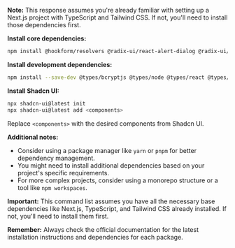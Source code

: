 **Note:** This response assumes you're already familiar with setting up a Next.js project with TypeScript and Tailwind CSS. If not, you'll need to install those dependencies first.

**Install core dependencies:**

```bash
npm install @hookform/resolvers @radix-ui/react-alert-dialog @radix-ui/react-icons @radix-ui/react-label @radix-ui/react-separator @radix-ui/react-slot @radix-ui/react-switch @radix-ui/react-toast @react-email/components @react-email/render ai axios bcryptjs class-variance-authority clsx dayjs embla-carousel-autoplay embla-carousel-react lucide-react mongoose next next-auth openai react react-dom react-email react-hook-form resend tailwind-merge tailwindcss-animate usehooks-ts zod
```

**Install development dependencies:**

```bash
npm install --save-dev @types/bcryptjs @types/node @types/react @types/react-dom autoprefixer eslint eslint-config-next postcss tailwindcss typescript
```

**Install Shadcn UI:**

```bash
npx shadcn-ui@latest init
npx shadcn-ui@latest add <components>
```

Replace `<components>` with the desired components from Shadcn UI.

**Additional notes:**

- Consider using a package manager like `yarn` or `pnpm` for better dependency management.
- You might need to install additional dependencies based on your project's specific requirements.
- For more complex projects, consider using a monorepo structure or a tool like `npm workspaces`.

**Important:** This command list assumes you have all the necessary base dependencies like Next.js, TypeScript, and Tailwind CSS already installed. If not, you'll need to install them first.

**Remember:** Always check the official documentation for the latest installation instructions and dependencies for each package.

<!-- This is a [Next.js](https://nextjs.org/) project bootstrapped with [`create-next-app`](https://github.com/vercel/next.js/tree/canary/packages/create-next-app).

## Getting Started

First, run the development server:

```bash
npm run dev
# or
yarn dev
# or
pnpm dev
# or
bun dev
```

Open [http://localhost:3000](http://localhost:3000) with your browser to see the result.

You can start editing the page by modifying `app/page.js`. The page auto-updates as you edit the file.

This project uses [`next/font`](https://nextjs.org/docs/basic-features/font-optimization) to automatically optimize and load Inter, a custom Google Font.

## Learn More

To learn more about Next.js, take a look at the following resources:

- [Next.js Documentation](https://nextjs.org/docs) - learn about Next.js features and API.
- [Learn Next.js](https://nextjs.org/learn) - an interactive Next.js tutorial.

You can check out [the Next.js GitHub repository](https://github.com/vercel/next.js/) - your feedback and contributions are welcome!

## Deploy on Vercel

The easiest way to deploy your Next.js app is to use the [Vercel Platform](https://vercel.com/new?utm_medium=default-template&filter=next.js&utm_source=create-next-app&utm_campaign=create-next-app-readme) from the creators of Next.js.

Check out our [Next.js deployment documentation](https://nextjs.org/docs/deployment) for more details. -->
